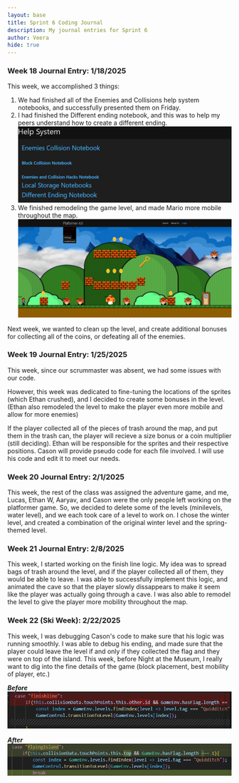 ```yaml
---
layout: base
title: Sprint 6 Coding Journal
description: My journal entries for Sprint 6
author: Veera
hide: true
---
```


### Week 18 Journal Entry: 1/18/2025

This week, we accomplished 3 things:

1. We had finished all of the Enemies and Collisions help system notebooks, and successfully presented them on Friday.
2. I had finished the Different ending notebook, and this was to help my peers understand how to create a different ending.
![](helpsystem.png)
3. We finished remodeling the game level, and made Mario more mobile throughout the map. 
![](firstlevel.png)


Next week, we wanted to clean up the level, and create additional bonuses for collecting all of the coins, or defeating all of the enemies. 

### Week 19 Journal Entry: 1/25/2025

This week, since our scrummaster was absent, we had some issues with our code. 

However, this week was dedicated to fine-tuning the locations of the sprites (which Ethan crushed), and I decided to create some
bonuses in the level. (Ethan also remodeled the level to make the player even more mobile and allow for more enemies)

If the player collected all of the pieces of trash around the map, and put them in the trash can, the player 
will recieve a size bonus or a coin multiplier (still deciding). Ethan will be responsible for the sprites and their respective positions. 
Cason will provide pseudo code for each file involved. I will use his code and edit it to meet our needs.

### Week 20 Journal Entry: 2/1/2025

This week, the rest of the class was assigned the adventure game, and me, Lucas, Ethan W, Aaryav, and Cason were the only 
people left working on the platformer game. So, we decided to delete some of the levels (minilevels, water level), and we each
took care of a level to work on. I chose the winter level, and created a combination of the original winter level and the
spring-themed level. 

### Week 21 Journal Entry: 2/8/2025

This week, I started working on the finish line logic. My idea was to spread bags of trash around the level, and if the player
collected all of them, they would be able to leave. I was able to successfully implement this logic, and animated the cave so that the player
slowly dissappears to make it seem like the player was actually going through a cave. I was also able to remodel the level to give the player 
more mobility throughout the map. 

### Week 22 (Ski Week): 2/22/2025

This week, I was debugging Cason's code to make sure that his logic was running smoothly. I was able to debug his ending, and made sure 
that the player could leave the level if and only if they collected the flag and they were on top of the island. This week, before
Night at the Museum, I really want to dig into the fine details of the game (block placement, best mobility of player, etc.)

***Before***
![](greece1.png)

***After***
![](greece2.png)
